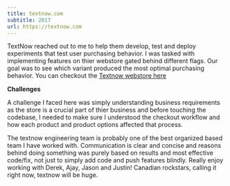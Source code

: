 ```yaml
---
title: textnow.com
subtitle: 2017
url: https://textnow.com
---
```

TextNow reached out to me to help them develop, test and deploy experiments that test user purchasing behavior. I was tasked with implementing features on thier webstore gated behind different flags. Our goal was to see which variant produced the most optimal purchasing behavior. You can checkout the [Textnow webstore here](https://textnow.com/wireless)

<b>Challenges</b>
<p>
A challenge I faced here was simply understanding business requirements as the store is a crucial part of thier business and before touching the codebase, I needed to make sure I understood the checkout workflow and how each product and product options affected that process.
</p>
<p>
The textnow engineering team is probably one of the best organized based team I have worked with. Communication is clear and concise and reasons behind doing something was purely based on results and most effective code/fix, not just to simply add code and push features blindly. Really enjoy working with Derek, Ajay, Jason and Justin! Canadian rockstars, calling it right now, textnow will be huge.
</p>
